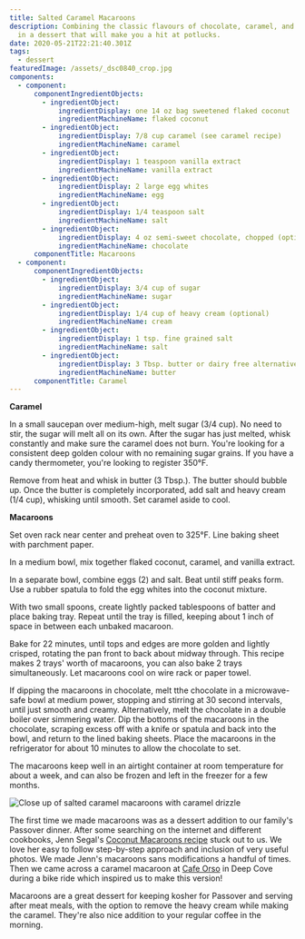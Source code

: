 ```yaml
---
title: Salted Caramel Macaroons
description: Combining the classic flavours of chocolate, caramel, and coconut
  in a dessert that will make you a hit at potlucks.
date: 2020-05-21T22:21:40.301Z
tags:
  - dessert
featuredImage: /assets/_dsc0840_crop.jpg
components:
  - component:
      componentIngredientObjects:
        - ingredientObject:
            ingredientDisplay: one 14 oz bag sweetened flaked coconut
            ingredientMachineName: flaked coconut
        - ingredientObject:
            ingredientDisplay: 7/8 cup caramel (see caramel recipe)
            ingredientMachineName: caramel
        - ingredientObject:
            ingredientDisplay: 1 teaspoon vanilla extract
            ingredientMachineName: vanilla extract
        - ingredientObject:
            ingredientDisplay: 2 large egg whites
            ingredientMachineName: egg
        - ingredientObject:
            ingredientDisplay: 1/4 teaspoon salt
            ingredientMachineName: salt
        - ingredientObject:
            ingredientDisplay: 4 oz semi-sweet chocolate, chopped (optional)
            ingredientMachineName: chocolate
      componentTitle: Macaroons
  - component:
      componentIngredientObjects:
        - ingredientObject:
            ingredientDisplay: 3/4 cup of sugar
            ingredientMachineName: sugar
        - ingredientObject:
            ingredientDisplay: 1/4 cup of heavy cream (optional)
            ingredientMachineName: cream
        - ingredientObject:
            ingredientDisplay: 1 tsp. fine grained salt
            ingredientMachineName: salt
        - ingredientObject:
            ingredientDisplay: 3 Tbsp. butter or dairy free alternative
            ingredientMachineName: butter
      componentTitle: Caramel
---
```

**Caramel**

In a small saucepan over medium-high, melt sugar (3/4 cup). No need to stir, the sugar will melt all on its own. After the sugar has just melted, whisk constantly and make sure the caramel does not burn. You're looking for a consistent deep golden colour with no remaining sugar grains. If you have a candy thermometer, you're looking to register 350°F.

Remove from heat and whisk in butter (3 Tbsp.). The butter should bubble up. Once the butter is completely incorporated, add salt and heavy cream (1/4 cup), whisking until smooth. Set caramel aside to cool.

**Macaroons**

Set oven rack near center and preheat oven to 325°F. Line baking sheet with parchment paper. 

In a medium bowl, mix together flaked coconut, caramel, and vanilla extract. 

In a separate bowl, combine eggs (2) and salt. Beat until stiff peaks form. Use a rubber spatula to fold the egg whites into the coconut mixture. 

With two small spoons, create lightly packed tablespoons of batter and place baking tray. Repeat until the tray is filled, keeping about 1 inch of space in between each unbaked macaroon. 

Bake for 22 minutes, until tops and edges are more golden and lightly crisped, rotating the pan front to back about midway through. This recipe makes 2 trays' worth of macaroons, you can also bake 2 trays simultaneously. Let macaroons cool on wire rack or paper towel. 

If dipping the macaroons in chocolate, melt tthe chocolate in a microwave-safe bowl at medium power, stopping and stirring at 30 second intervals, until just smooth and creamy. Alternatively, melt the chocolate in a double boiler over simmering water. Dip the bottoms of the macaroons in the chocolate, scraping excess off with a knife or spatula and back into the bowl, and return to the lined baking sheets. Place the macaroons in the refrigerator for about 10 minutes to allow the chocolate to set. 

The macaroons keep well in an airtight container at room temperature for about a week, and can also be frozen and left in the freezer for a few months. 

![Close up of salted caramel macaroons with caramel drizzle](/assets/_dsc0850_adjust.jpg "Salted caramel macaroons with caramel drizzle")

The first time we made macaroons was as a dessert addition to our family's Passover dinner. After some searching on the internet and different cookbooks, Jenn Segal's [Coconut Macaroons recipe](https://www.onceuponachef.com/recipes/coconut-macaroons.html) stuck out to us. We love her easy to follow step-by-step approach and inclusion of very useful photos. We made Jenn's macaroons sans modifications a handful of times. Then we came across a caramel macaroon at [Cafe Orso](https://www.cafeorso.net/) in Deep Cove during a bike ride which inspired us to make this version!

Macaroons are a great dessert for keeping kosher for Passover and serving after meat meals, with the option to remove the heavy cream while making the caramel. They're also nice addition to your regular coffee in the morning.